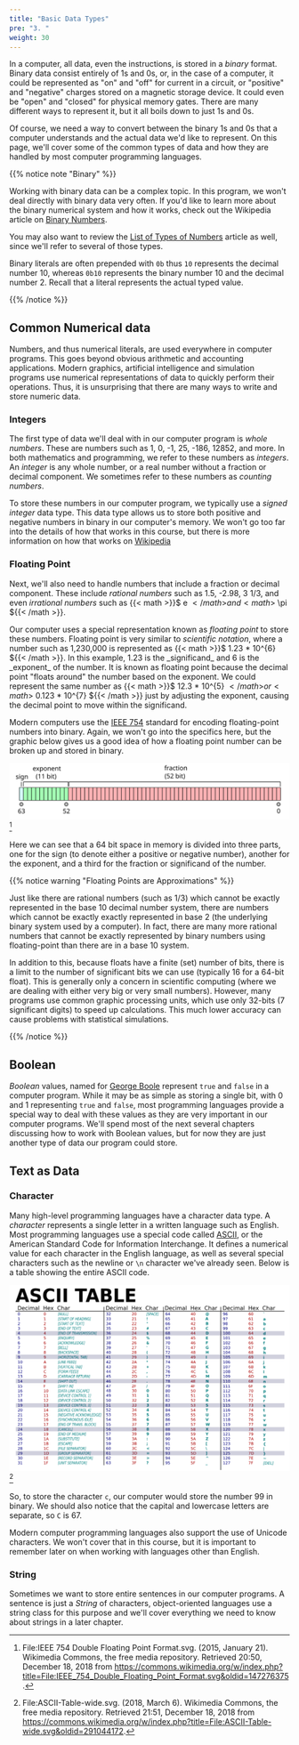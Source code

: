 ```yaml
---
title: "Basic Data Types"
pre: "3. "
weight: 30
---
```


In a computer, all data, even the instructions, is stored in a _binary_ format. Binary data consist entirely of 1s and 0s, or, in the case of a computer, it could be represented as "on" and "off" for current in a circuit, or "positive" and "negative" charges stored on a magnetic storage device. It could even be "open" and "closed" for physical memory gates. There are many different ways to represent it, but it all boils down to just 1s and 0s.

Of course, we need a way to convert between the binary 1s and 0s that a computer understands and the actual data we'd like to represent. On this page, we'll cover some of the common types of data and how they are handled by most computer programming languages.

{{% notice note "Binary" %}}

Working with binary data can be a complex topic. In this program, we won't deal directly with binary data very often. If you'd like to learn more about the binary numerical system and how it works, check out the Wikipedia article on [Binary Numbers](https://en.wikipedia.org/wiki/Binary_number).

You may also want to review the [List of Types of Numbers](https://en.wikipedia.org/wiki/List_of_types_of_numbers) article as well, since we'll refer to several of those types. 

Binary literals are often prepended with `0b`  thus `10` represents the decimal number 10, whereas `0b10` represents the binary number 10 and the decimal number 2. Recall that a literal represents the actual typed value.

{{% /notice %}}

## Common Numerical data

Numbers, and thus numerical literals, are used everywhere in computer programs.  This goes beyond obvious arithmetic and accounting applications.  Modern graphics, artificial intelligence and simulation programs use numerical representations of data to quickly perform their operations.  Thus, it is unsurprising that there are many ways to write and store numeric data.  

### Integers

The first type of data we'll deal with in our computer program is _whole numbers_. These are numbers such as 1, 0, -1, 25, -186, 12852, and more. In both mathematics and programming, we refer to these numbers as _integers_. An _integer_ is any whole number, or a real number without a fraction or decimal component. We sometimes refer to these numbers as _counting numbers_. 

To store these numbers in our computer program, we typically use a _signed integer_ data type. This data type allows us to store both positive and negative numbers in binary in our computer's memory. We won't go too far into the details of how that works in this course, but there is more information on how that works on [Wikipedia](https://en.wikipedia.org/wiki/Two%27s_complement)

### Floating Point

Next, we'll also need to handle numbers that include a fraction or decimal component. These include _rational numbers_ such as 1.5, -2.98, 3 1/3, and even _irrational numbers_ such as {{< math >}}$ e ${{< /math >}} and {{< math >}}$ \pi ${{< /math >}}. 

Our computer uses a special representation known as _floating point_ to store these numbers. Floating point is very similar to _scientific notation_, where a number such as 1,230,000 is represented as {{< math >}}$ 1.23 * 10^{6} ${{< /math >}}. In this example, 1.23 is the _significand_ and 6 is the _exponent_ of the number. It is known as floating point because the decimal point "floats around" the number based on the exponent. We could represent the same number as {{< math >}}$ 12.3 * 10^{5} ${{< /math >}} or {{< math >}}$ 0.123 * 10^{7} ${{< /math >}} just by adjusting the exponent, causing the decimal point to move within the significand.

Modern computers use the [IEEE 754](https://en.wikipedia.org/wiki/IEEE_754) standard for encoding floating-point numbers into binary. Again, we won't go into the specifics here, but the graphic below gives us a good idea of how a floating point number can be broken up and stored in binary.

![Double Precision Floating Point](/images/02-data/2.3.double.wikimedia.svg)[^1]

[^1]: File:IEEE 754 Double Floating Point Format.svg. (2015, January 21). Wikimedia Commons, the free media repository. Retrieved 20:50, December 18, 2018 from https://commons.wikimedia.org/w/index.php?title=File:IEEE_754_Double_Floating_Point_Format.svg&oldid=147276375.

Here we can see that a 64 bit space in memory is divided into three parts, one for the sign (to denote either a positive or negative number), another for the exponent, and a third for the fraction or significand of the number.

{{% notice warning "Floating Points are Approximations" %}}

Just like there are rational numbers (such as 1/3) which cannot be exactly represented in the base 10 decimal number system, there are numbers which cannot be exactly exactly represented in base 2 (the underlying binary system used by a computer).  In fact, there are many more rational numbers that cannot be exactly represented by binary numbers using floating-point than there are in a base 10 system.

In addition to this, because floats have a finite (set) number of bits, there is a limit to the number of significant bits we can use (typically 16 for a 64-bit float).  This is generally only a concern in scientific computing (where we are dealing with either very big or very small numbers).  However, many programs use common graphic processing units, which use only 32-bits (7 significant digits) to speed up calculations. This much lower accuracy can cause problems with statistical simulations.

{{% /notice %}}

## Boolean

_Boolean_ values, named for [George Boole](https://en.wikipedia.org/wiki/George_Boole) represent `true` and `false` in a computer program. While it may be as simple as storing a single bit, with 0 and 1 representing `true` and `false`, most programming languages provide a special way to deal with these values as they are very important in our computer programs. We'll spend most of the next several chapters discussing how to work with Boolean values, but for now they are just another type of data our program could store.

## Text as Data

### Character

Many high-level programming languages have a character data type. A _character_ represents a single letter in a written language such as English. Most programming languages use a special code called [ASCII](https://en.wikipedia.org/wiki/ASCII), or the American Standard Code for Information Interchange. It defines a numerical value for each character in the English language, as well as several special characters such as the newline or `\n` character we've already seen. Below is a table showing the entire ASCII code.

![ASCII Table](/images/02-data/2.3.ascii.wikimedia.svg)[^2]

[^2]: File:ASCII-Table-wide.svg. (2018, March 6). Wikimedia Commons, the free media repository. Retrieved 21:51, December 18, 2018 from https://commons.wikimedia.org/w/index.php?title=File:ASCII-Table-wide.svg&oldid=291044172.

So, to store the character `c`, our computer would store the number 99 in binary. We should also notice that the capital and lowercase letters are separate, so `C` is 67. 

Modern computer programming languages also support the use of Unicode characters. We won't cover that in this course, but it is important to remember later on when working with languages other than English. 

### String

Sometimes we want to store entire sentences in our computer programs. A sentence is just a _String_ of characters, object-oriented languages use a string class for this purpose and we'll cover everything we need to know about strings in a later chapter. 

